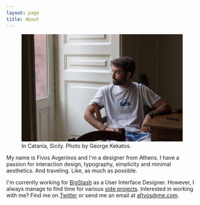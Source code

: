 ```yaml
---
layout: page
title: About
---
```

<figure>
    <img src="/images/2015/07/IMG_7904.JPG" class="imgbleed">
    <figcaption>In Catania, Sicily. Photo by George Kekatos.</figcaption>
</figure>

My name is Fivos Avgerinos and I'm a designer from Athens. I have a passion for interaction design, typography, simplicity and minimal aesthetics. And traveling. Like, as much as possible.

I'm currently working for [BigStash](http://bigstash.co/ "BigStash") as a User Interface Designer. However, I always manage to find time for various [side projects](http://dribbble.com/afivos "Fivos Avgerinos on Dribbble"). Interested in working with me? Find me on [Twitter](http://twitter.com/afivos "Fivos Avgerinos on Twitter") or send me an email at afivos@me.com.